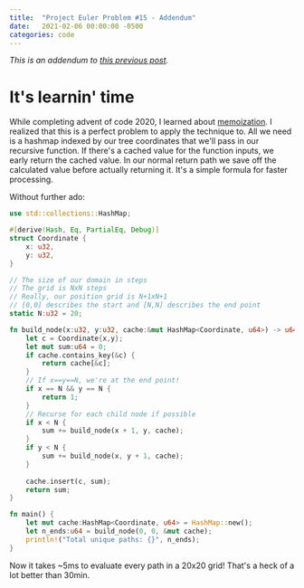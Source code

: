 ```yaml
---
title:  "Project Euler Problem #15 - Addendum"
date:   2021-02-06 00:00:00 -0500
categories: code
---
```


*This is an addendum to [this previous post](/blog/post/project-euler-15).*
# It's learnin' time
While completing advent of code 2020, I learned about [memoization](https://en.wikipedia.org/wiki/Memoization). I realized that this is a perfect problem to apply the technique to. All we need is a hashmap indexed by our tree coordinates that we'll pass in our recursive function. If there's a cached value for the function inputs, we early return the cached value. In our normal return path we save off the calculated value before actually returning it. It's a simple formula for faster processing.

Without further ado:
```rust
use std::collections::HashMap;

#[derive(Hash, Eq, PartialEq, Debug)]
struct Coordinate {
    x: u32,
    y: u32,
}

// The size of our domain in steps
// The grid is NxN steps
// Really, our position grid is N+1xN+1
// [0,0] describes the start and [N,N] describes the end point
static N:u32 = 20;

fn build_node(x:u32, y:u32, cache:&mut HashMap<Coordinate, u64>) -> u64 {
    let c = Coordinate{x,y};
    let mut sum:u64 = 0;
    if cache.contains_key(&c) {
        return cache[&c];
    }
    // If x==y==N, we're at the end point!
    if x == N && y == N {
        return 1;
    }
    // Recurse for each child node if possible
    if x < N {
        sum += build_node(x + 1, y, cache);
    }
    if y < N {
        sum += build_node(x, y + 1, cache);
    }
    
    cache.insert(c, sum);
    return sum;
}

fn main() {
    let mut cache:HashMap<Coordinate, u64> = HashMap::new();
    let n_ends:u64 = build_node(0, 0, &mut cache);
    println!("Total unique paths: {}", n_ends);
}
```

Now it takes ~5ms to evaluate every path in a 20x20 grid! That's a heck of a lot better than 30min.
